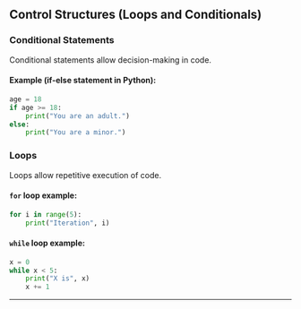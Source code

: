 ## Control Structures (Loops and Conditionals)

### Conditional Statements

Conditional statements allow decision-making in code.

#### Example (if-else statement in Python):

```python
age = 18
if age >= 18:
    print("You are an adult.")
else:
    print("You are a minor.")
```

### Loops

Loops allow repetitive execution of code.

#### `for` loop example:

```python
for i in range(5):
    print("Iteration", i)
```

#### `while` loop example:

```python
x = 0
while x < 5:
    print("X is", x)
    x += 1
```

---
